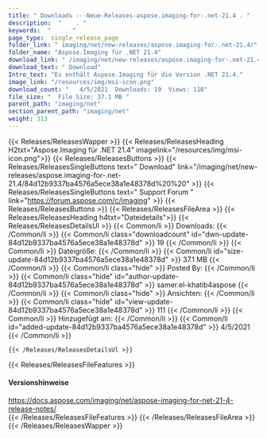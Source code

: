 ```yaml
---
title: " Downloads ---Neue-Releases-aspose.imaging-for-.net-21.4 . "
description:  "    . " 
keywords:  "    . " 
page_type:  single_release_page
folder_link: " imaging/net/new-releases/aspose.imaging-for-.net-21.4/"
folder_name: "Aspose.Imaging für .NET 21.4"
download_link: " /imaging/net/new-releases/aspose.imaging-for-.net-21.4/84d12b9337ba4576a5ece38a1e48378d"
download_text: " Download"
Intro_text: "Es enthält Aspose.Imaging für die Version .NET 21.4."
image_link: "/resources/img/msi-icon.png"
download_count: "   4/5/2021  Downloads: 19  Views: 110"
file_size: "  File Size: 37.1 MB "
parent_path: "imaging/net"
section_parent_path: "imaging/net"
weight: 313
---
```


{{< Releases/ReleasesWapper >}}
  {{< Releases/ReleasesHeading H2txt="Aspose.Imaging für .NET 21.4" imagelink="/resources/img/msi-icon.png">}}
  {{< Releases/ReleasesButtons >}}
    {{< Releases/ReleasesSingleButtons text=" Download" link="/imaging/net/new-releases/aspose.imaging-for-.net-21.4/84d12b9337ba4576a5ece38a1e48378d%20%20" >}}
    {{< Releases/ReleasesSingleButtons text=" Support Forum " link="https://forum.aspose.com/c/imaging" >}}
  {{< Releases/ReleasesButtons >}}
  {{< Releases/ReleasesFileArea >}}
    {{< Releases/ReleasesHeading h4txt="Dateidetails">}}
    {{< Releases/ReleasesDetailsUl >}}
            {{< Common/li >}} Downloads: {{< /Common/li >}}
      {{< Common/li class="downloadcount" id="dwn-update-84d12b9337ba4576a5ece38a1e48378d" >}} 19 {{< /Common/li >}}
      {{< Common/li >}} Dateigröße: {{< /Common/li >}}
      {{< Common/li id="size-update-84d12b9337ba4576a5ece38a1e48378d" >}} 37.1 MB {{< /Common/li >}} 
      {{< Common/li  class="hide" >}} Posted By: {{< /Common/li >}} 
      {{< Common/li class="hide" id="author-update-84d12b9337ba4576a5ece38a1e48378d" >}} samer.el-khatib4aspose {{< /Common/li >}}
      {{< Common/li class="hide" >}} Ansichten: {{< /Common/li >}}
      {{< Common/li class="hide" id="view-update-84d12b9337ba4576a5ece38a1e48378d" >}} 111 {{< /Common/li >}}
      {{< Common/li >}} Hinzugefügt am: {{< /Common/li >}}
      {{< Common/li id="added-update-84d12b9337ba4576a5ece38a1e48378d" >}} 4/5/2021 {{< /Common/li >}} 

    {{< /Releases/ReleasesDetailsUl >}}

  {{< Releases/ReleasesFileFeatures >}}
      <h4>Versionshinweise</h4><div> <a href="https://docs.aspose.com/imaging/net/aspose-imaging-for-net-21-4-release-notes/">https://docs.aspose.com/imaging/net/aspose-imaging-for-net-21-4-release-notes/</a></div>
  {{< /Releases/ReleasesFileFeatures >}}
 {{< /Releases/ReleasesFileArea >}}
{{< /Releases/ReleasesWapper >}}



